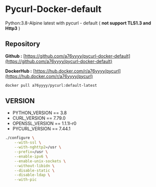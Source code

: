 # **Pycurl-Docker-default**

Python:3.8-Alpine latest with pycurl - default ( **not support TLS1.3 and Http3** )

## **Repository**

**Github :** [https://github.com/a76yyyy/pycurl-docker-default](https://github.com/a76yyyy/pycurl-docker-default)

**DockerHub :** [https://hub.docker.com/r/a76yyyy/pycurl](https://hub.docker.com/r/a76yyyy/pycurl)

```bash
docker pull a76yyyy/pycurl:default-latest
```

## **VERSION**

- PYTHON_VERSION == 3.8
- CURL_VERSION == 7.79.0
- OPENSSL_VERSION == 1.1.1l-r0
- PYCURL_VERSION == 7.44.1

```bash
./configure \
    --with-ssl \
    --with-nghttp2=/usr \
    --prefix=/usr \
    --enable-ipv6 \
    --enable-unix-sockets \
    --without-libidn \
    --disable-static \
    --disable-ldap \
    --with-pic
```
